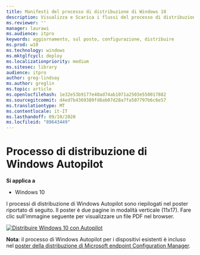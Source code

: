 ```yaml
---
title: Manifesti del processo di distribuzione di Windows 10
description: Visualizza e Scarica i flussi del processo di distribuzione di Windows 10 per Microsoft endpoint Configuration Manager e Windows Autopilot.
ms.reviewer: ''
manager: laurawi
ms.audience: itpro
keywords: aggiornamento, sul posto, configurazione, distribuire
ms.prod: w10
ms.technology: windows
ms.mktglfcycl: deploy
ms.localizationpriority: medium
ms.sitesec: library
audience: itpro
author: greg-lindsay
ms.author: greglin
ms.topic: article
ms.openlocfilehash: 1e32e53b9177e40ad74ab1071a2503e550017882
ms.sourcegitcommit: d4ed7b4369389fd8ab07d28a7fa507797b6c6e57
ms.translationtype: MT
ms.contentlocale: it-IT
ms.lasthandoff: 09/10/2020
ms.locfileid: "89643449"
---
```

#  <a name="windows-autopilot-deployment-process"></a>Processo di distribuzione di Windows Autopilot

**Si applica a**
-   Windows 10

I processi di distribuzione di Windows Autopilot sono riepilogati nel poster riportato di seguito. Il poster è due pagine in modalità verticale (11x17). Fare clic sull'immagine seguente per visualizzare un file PDF nel browser.

[![Distribuire Windows 10 con Autopilot](media/windows10-autopilot-flowchart.png)](media/Windows10AutopilotFlowchart.pdf)

**Nota**: il processo di Windows Autopilot per i dispositivi esistenti è incluso nel [poster della distribuzione di Microsoft endpoint Configuration Manager](/windows/deployment/windows-10-deployment-posters#deploy-windows-10-with-microsoft-endpoint-configuration-manager).
